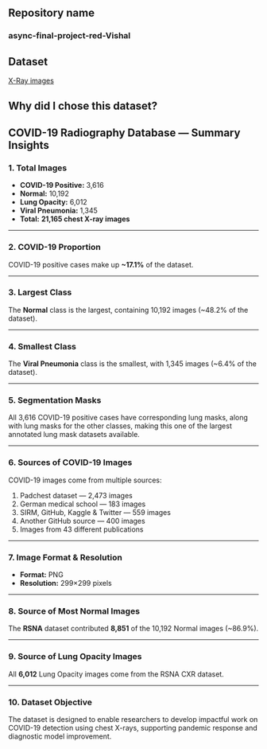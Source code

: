 ## Repository name
### async-final-project-red-Vishal

## Dataset
[X-Ray images]([https://www.kaggle.com/datasets/tawsifurrahman/covid19-radiography-database])

## Why did I chose this dataset?

## COVID-19 Radiography Database — Summary Insights

### 1. Total Images
- **COVID-19 Positive:** 3,616  
- **Normal:** 10,192  
- **Lung Opacity:** 6,012  
- **Viral Pneumonia:** 1,345  
- **Total:** **21,165 chest X-ray images**

---

### 2. COVID-19 Proportion
COVID-19 positive cases make up **~17.1%** of the dataset.

---

### 3. Largest Class
The **Normal** class is the largest, containing 10,192 images (~48.2% of the dataset).

---

### 4. Smallest Class
The **Viral Pneumonia** class is the smallest, with 1,345 images (~6.4% of the dataset).

---

### 5. Segmentation Masks
All 3,616 COVID-19 positive cases have corresponding lung masks, along with lung masks for the other classes, making this one of the largest annotated lung mask datasets available.

---

### 6. Sources of COVID-19 Images
COVID-19 images come from multiple sources:
1. Padchest dataset — 2,473 images  
2. German medical school — 183 images  
3. SIRM, GitHub, Kaggle & Twitter — 559 images  
4. Another GitHub source — 400 images  
5. Images from 43 different publications

---

### 7. Image Format & Resolution
- **Format:** PNG  
- **Resolution:** 299×299 pixels

---

### 8. Source of Most Normal Images
The **RSNA** dataset contributed **8,851** of the 10,192 Normal images (~86.9%).

---

### 9. Source of Lung Opacity Images
All **6,012** Lung Opacity images come from the RSNA CXR dataset.

---

### 10. Dataset Objective
The dataset is designed to enable researchers to develop impactful work on COVID-19 detection using chest X-rays, supporting pandemic response and diagnostic model improvement.

